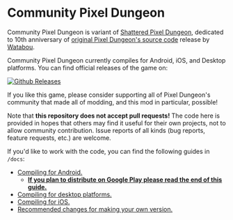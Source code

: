 # Community Pixel Dungeon

Community Pixel Dungeon is variant of [Shattered Pixel Dungeon](https://shatteredpixel.com/shatteredpd/), dedicated to 10th anniversary of [original Pixel Dungeon's source code](https://github.com/00-Evan/pixel-dungeon-gradle) release by [Watabou](https://www.watabou.ru).

Community Pixel Dungeon currently compiles for Android, iOS, and Desktop platforms. You can find official releases of the game on:

[![Github Releases](https://shatteredpixel.com/assets/images/badges/github.png)](https://github.com/TrashboxBobylev/Community-Pixel-Dungeon/releases)

If you like this game, please consider supporting all of Pixel Dungeon's community that made all of modding, and this mod in particular, possible!

Note that **this repository does not accept pull requests!** The code here is provided in hopes that others may find it useful for their own projects, not to allow community contribution. Issue reports of all kinds (bug reports, feature requests, etc.) are welcome.

If you'd like to work with the code, you can find the following guides in `/docs`:
- [Compiling for Android.](docs/getting-started-android.md)
    - **[If you plan to distribute on Google Play please read the end of this guide.](docs/getting-started-android.md#distributing-your-apk)**
- [Compiling for desktop platforms.](docs/getting-started-desktop.md)
- [Compiling for iOS.](docs/getting-started-ios.md)
- [Recommended changes for making your own version.](docs/recommended-changes.md)